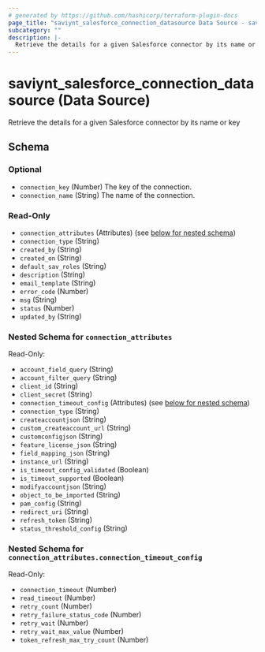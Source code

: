 ```yaml
---
# generated by https://github.com/hashicorp/terraform-plugin-docs
page_title: "saviynt_salesforce_connection_datasource Data Source - saviynt"
subcategory: ""
description: |-
  Retrieve the details for a given Salesforce connector by its name or key
---
```


# saviynt_salesforce_connection_datasource (Data Source)

Retrieve the details for a given Salesforce connector by its name or key



<!-- schema generated by tfplugindocs -->
## Schema

### Optional

- `connection_key` (Number) The key of the connection.
- `connection_name` (String) The name of the connection.

### Read-Only

- `connection_attributes` (Attributes) (see [below for nested schema](#nestedatt--connection_attributes))
- `connection_type` (String)
- `created_by` (String)
- `created_on` (String)
- `default_sav_roles` (String)
- `description` (String)
- `email_template` (String)
- `error_code` (Number)
- `msg` (String)
- `status` (Number)
- `updated_by` (String)

<a id="nestedatt--connection_attributes"></a>
### Nested Schema for `connection_attributes`

Read-Only:

- `account_field_query` (String)
- `account_filter_query` (String)
- `client_id` (String)
- `client_secret` (String)
- `connection_timeout_config` (Attributes) (see [below for nested schema](#nestedatt--connection_attributes--connection_timeout_config))
- `connection_type` (String)
- `createaccountjson` (String)
- `custom_createaccount_url` (String)
- `customconfigjson` (String)
- `feature_license_json` (String)
- `field_mapping_json` (String)
- `instance_url` (String)
- `is_timeout_config_validated` (Boolean)
- `is_timeout_supported` (Boolean)
- `modifyaccountjson` (String)
- `object_to_be_imported` (String)
- `pam_config` (String)
- `redirect_uri` (String)
- `refresh_token` (String)
- `status_threshold_config` (String)

<a id="nestedatt--connection_attributes--connection_timeout_config"></a>
### Nested Schema for `connection_attributes.connection_timeout_config`

Read-Only:

- `connection_timeout` (Number)
- `read_timeout` (Number)
- `retry_count` (Number)
- `retry_failure_status_code` (Number)
- `retry_wait` (Number)
- `retry_wait_max_value` (Number)
- `token_refresh_max_try_count` (Number)
